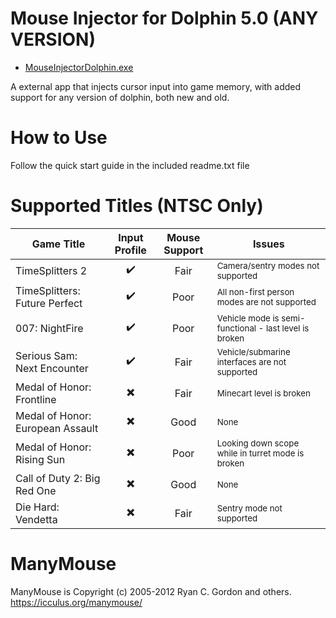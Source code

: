# Mouse Injector for Dolphin 5.0 (ANY VERSION)

* [MouseInjectorDolphin.exe](https://github.com/bkacjios/MouseInjectorDolphin/releases/download/v0.32/MouseInjectorDolphin.exe)

A external app that injects cursor input into game memory, with added support for any version of dolphin, both new and old.

# How to Use
Follow the quick start guide in the included readme.txt file

# Supported Titles (NTSC Only)
| Game Title | Input Profile | Mouse Support | Issues |
| --- | :---: | :---: | ----------- |
| TimeSplitters 2 | :heavy_check_mark: | Fair | <sup>Camera/sentry modes not supported</sub> |
| TimeSplitters: Future Perfect | :heavy_check_mark: | Poor | <sup>All non-first person modes are not supported</sub> |
| 007: NightFire | :heavy_check_mark: | Poor | <sup>Vehicle mode is semi-functional - last level is broken</sub> |
| Serious Sam: Next Encounter | :heavy_check_mark: | Fair | <sup>Vehicle/submarine interfaces are not supported</sub> |
| Medal of Honor: Frontline | :heavy_multiplication_x: | Fair | <sup>Minecart level is broken</sub> |
| Medal of Honor: European Assault | :heavy_multiplication_x: | Good | <sup>None</sub> |
| Medal of Honor: Rising Sun | :heavy_multiplication_x: | Poor | <sup>Looking down scope while in turret mode is broken</sub> |
| Call of Duty 2: Big Red One | :heavy_multiplication_x: | Good | <sup>None</sub> |
| Die Hard: Vendetta | :heavy_multiplication_x: | Fair | <sup>Sentry mode not supported</sub> |

# ManyMouse

ManyMouse is Copyright (c) 2005-2012 Ryan C. Gordon and others. https://icculus.org/manymouse/
